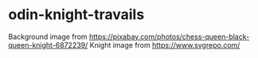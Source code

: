 # odin-knight-travails

Background image from https://pixabay.com/photos/chess-queen-black-queen-knight-6872239/
Knight image from https://www.svgrepo.com/